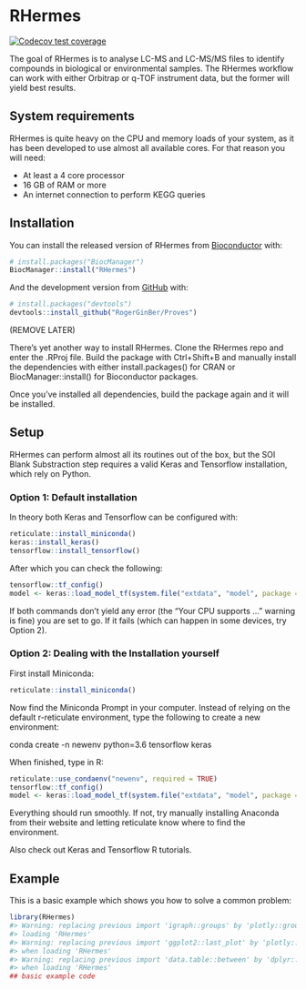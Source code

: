 
<!-- README.md is generated from README.Rmd. Please edit that file -->

# RHermes

<!-- badges: start -->

[![Codecov test coverage](https://codecov.io/gh/RogerGinBer/RHermes/branch/master/graph/badge.svg?token=HL73R4GHFJ)](https://codecov.io/gh/RogerGinBer/RHermes?branch=master)
<!-- badges: end -->

The goal of RHermes is to analyse LC-MS and LC-MS/MS files to identify
compounds in biological or environmental samples. The RHermes workflow
can work with either Orbitrap or q-TOF instrument data, but the former
will yield best results.

## System requirements

RHermes is quite heavy on the CPU and memory loads of your system, as it
has been developed to use almost all available cores. For that reason
you will need:

  - At least a 4 core processor
  - 16 GB of RAM or more
  - An internet connection to perform KEGG queries

## Installation

You can install the released version of RHermes from
[Bioconductor](https://bioconductor.org/) with:

``` r
# install.packages("BiocManager")
BiocManager::install("RHermes")
```

And the development version from [GitHub](https://github.com/) with:

``` r
# install.packages("devtools")
devtools::install_github("RogerGinBer/Proves")
```

(REMOVE LATER)

There’s yet another way to install RHermes. Clone the RHermes repo and
enter the .RProj file. Build the package with Ctrl+Shift+B and manually
install the dependencies with either install.packages() for CRAN or
BiocManager::install() for Bioconductor packages.

Once you’ve installed all dependencies, build the package again and it
will be installed.

## Setup

RHermes can perform almost all its routines out of the box, but the SOI
Blank Substraction step requires a valid Keras and Tensorflow
installation, which rely on Python.

### Option 1: Default installation

In theory both Keras and Tensorflow can be configured with:

``` r
reticulate::install_miniconda()
keras::install_keras()
tensorflow::install_tensorflow()
```

After which you can check the following:

``` r
tensorflow::tf_config()
model <- keras::load_model_tf(system.file("extdata", "model", package = "RHermes"))
```

If both commands don’t yield any error (the “Your CPU supports …”
warning is fine) you are set to go. If it fails (which can happen in
some devices, try Option 2).

### Option 2: Dealing with the Installation yourself

First install Miniconda:

``` r
reticulate::install_miniconda()
```

Now find the Miniconda Prompt in your computer. Instead of relying on
the default r-reticulate environment, type the following to create a new
environment:

conda create -n newenv python=3.6 tensorflow keras

When finished, type in R:

``` r
reticulate::use_condaenv("newenv", required = TRUE)
tensorflow::tf_config()
model <- keras::load_model_tf(system.file("extdata", "model", package = "RHermes"))
```

Everything should run smoothly. If not, try manually installing Anaconda
from their website and letting reticulate know where to find the
environment.

Also check out Keras and Tensorflow R tutorials.

## Example

This is a basic example which shows you how to solve a common problem:

``` r
library(RHermes)
#> Warning: replacing previous import 'igraph::groups' by 'plotly::groups' when
#> loading 'RHermes'
#> Warning: replacing previous import 'ggplot2::last_plot' by 'plotly::last_plot'
#> when loading 'RHermes'
#> Warning: replacing previous import 'data.table::between' by 'dplyr::between'
#> when loading 'RHermes'
## basic example code
```
